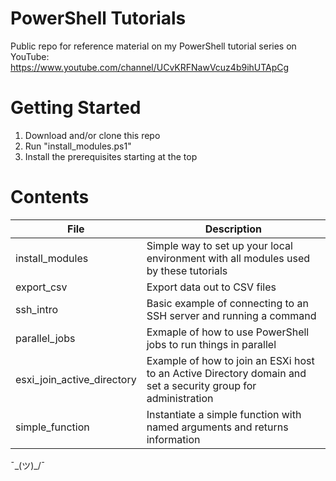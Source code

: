 # PowerShell Tutorials
Public repo for reference material on my PowerShell tutorial series on YouTube: https://www.youtube.com/channel/UCvKRFNawVcuz4b9ihUTApCg

# Getting Started

1. Download and/or clone this repo
2. Run "install_modules.ps1"
3. Install the prerequisites starting at the top

# Contents

| File | Description |
| --- | --- |
| install_modules | Simple way to set up your local environment with all modules used by these tutorials |
| export_csv | Export data out to CSV files |
| ssh_intro | Basic example of connecting to an SSH server and running a command |
| parallel_jobs | Exmaple of how to use PowerShell jobs to run things in parallel |
| esxi_join_active_directory | Example of how to join an ESXi host to an Active Directory domain and set a security group for administration |
| simple_function | Instantiate a simple function with named arguments and returns information |

¯\_(ツ)_/¯
